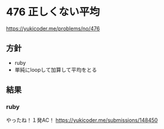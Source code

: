 # 476 正しくない平均
https://yukicoder.me/problems/no/476

## 方針
* ruby
 * 単純にloopして加算して平均をとる

## 結果
### ruby
やったね！１発AC！
https://yukicoder.me/submissions/148450
